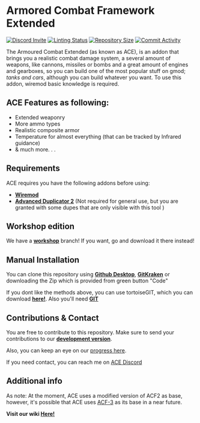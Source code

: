 # Armored Combat Framework Extended
[![Discord Invite](https://img.shields.io/discord/580463055595503646?label=Discord&style=flat-square)](https://discord.gg/Y8aEYU6)
[![Linting Status](https://img.shields.io/github/actions/workflow/status/MartyX5555/ACE-Dev/main.yml?branch=master&label=Linter%20Status&style=flat-square)](https://github.com/MartyX5555/ACE-Dev/actions?query=workflow%3AGLuaFixer)
[![Repository Size](https://img.shields.io/github/repo-size/MartyX5555/ACE-Dev?label=Repository%20Size&style=flat-square)](https://github.com/MartyX5555/ACE-Dev)
[![Commit Activity](https://img.shields.io/github/commit-activity/m/MartyX5555/ACE-Dev?label=Commit%20Activity&style=flat-square)](https://github.com/MartyX5555/ACE-Dev/graphs/commit-activity)

The Armoured Combat Extended (as known as ACE), is an addon that brings you a realistic combat damage system, a several amount of weapons, like cannons, missiles or bombs and a great amount of engines and gearboxes, so you can build one of the most popular stuff on gmod; *tanks and cars*, although you can build whatever you want. To use this addon, wiremod basic knowledge is required.

## ACE Features as following:
* Extended weaponry
* More ammo types
* Realistic composite armor
* Temperature for almost everything (that can be tracked by Infrared guidance)
* & much more. . .

## Requirements

ACE requires you have the following addons before using:

* **[Wiremod](https://steamcommunity.com/workshop/filedetails/?id=160250458)** 
* **[Advanced Duplicator 2](https://steamcommunity.com/sharedfiles/filedetails/?id=773402917&searchtext=advanced+duplicator)** (Not required for general use, but you are granted with some dupes that are only visible with this tool )

## Workshop edition

We have a **[workshop](https://steamcommunity.com/sharedfiles/filedetails/?id=2512558788)** branch! If you want, go and download it there instead!

## Manual Installation

You can clone this repository using **[Github Desktop](https://desktop.github.com/)**, **[GitKraken](https://www.gitkraken.com/)**  or downloading the Zip which is provided from green button "Code"

If you dont like the methods above, you can use tortoiseGIT, which you can download **[here!](https://tortoisegit.org/)**. Also you'll need **[GIT](https://git-scm.com/downloads)**

## Contributions & Contact

You are free to contribute to this repository. Make sure to send your contributions to our **[development version](https://github.com/MartyX5555/ACE-Dev)**.

Also, you can keep an eye on our [progress here](https://trello.com/b/AW6lxk7z/ace-development).

If you need contact, you can reach me on [ACE Discord](https://discord.gg/Y8aEYU6)

## Additional info

As note: At the moment, ACE uses a modified version of ACF2 as base, however, it's possible that ACE uses [ACF-3](https://github.com/Stooberton/ACF-3) as its base in a near future.

**Visit our wiki [Here!](https://github.com/RedDeadlyCreeper/ArmoredCombatExtended/wiki)**

